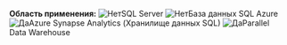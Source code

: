 <Token>**Область применения:** ![Нет](media/no-icon.png)SQL Server ![Нет](media/no-icon.png)База данных SQL Azure ![Да](media/yes-icon.png)Azure Synapse Analytics (Хранилище данных SQL) ![Да](media/yes-icon.png)Parallel Data Warehouse </Token>

